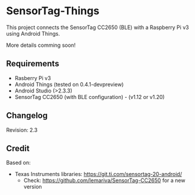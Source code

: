 # SensorTag-Things

This project connects the SensorTag CC2650 (BLE) with a Raspberry Pi v3 using Android Things.

More details comming soon!

Requirements
---------------
* Rasberry Pi v3
* Android Things (tested on 0.4.1-devpreview)
* Android Studio (>2.3.3)
* SensorTag CC2650 (with BLE configuration) - (v1.12 or v1.20)

Changelog
---------------
Revision: 2.3

Credit
---------------
Based on:

* Texas Instruments libraries: https://git.ti.com/sensortag-20-android/
	* Check: https://github.com/lemariva/SensorTag-CC2650 for a new version

